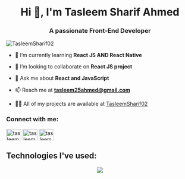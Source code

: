 <h1 align="center">Hi 👋, I'm Tasleem Sharif Ahmed</h1>

<h3 align="center">A passionate Front-End Developer </h3>   

<p align="left"> <img src="https://komarev.com/ghpvc/?username=TasleemSharif02&label=Profile%20views&color=0e75b6&style=flat" alt="TasleemSharif02" /> </p>

- 🌱 I’m currently learning **React JS AND React Native**

- 👯 I’m looking to collaborate on **React JS project**

- 💬 Ask me about **React and JavaScript**

- 📫 Reach me at **tasleem25ahmed@gmail.com**  

- 👨‍💻 All of my projects are available at [TasleemSharif02](https://TasleemSharif02.github.io)

<h3 align="left">Connect with me: </h3>
<p align="left"> 
<a href="https://www.facebook.com/tasleemsharifahmed" target="blank"><img align="center" src="https://raw.githubusercontent.com/rahuldkjain/github-profile-readme-generator/master/src/images/icons/Social/facebook.svg" alt="tasleemsharifahmed" height="30" width="40" /></a>
<a href="https://www.linkedin.com/in/tasleemsharifahmed" target="blank"><img align="center" src="https://raw.githubusercontent.com/rahuldkjain/github-profile-readme-generator/master/src/images/icons/Social/linked-in-alt.svg" alt="tasleemsharifahmed" height="30" width="40" /></a>
<a href="https://instagram.com/tasleemsharif0300" target="blank"><img align="center" src="https://raw.githubusercontent.com/rahuldkjain/github-profile-readme-generator/master/src/images/icons/Social/instagram.svg" alt="tasleemsharif0300" height="30" width="40" /></a>
</p>

## Technologies I've used:

<p align="center">
  <a href="https://skillicons.dev">
    <img src="https://skillicons.dev/icons?i=c,cpp,js,py,java,html,css,bootstrap,react,sass,tailwind,nodejs,express,mongodb,mysql,sqlite,firebase,git,github,linux,postman,stackoverflow,vscode,visualstudio,eclipse&theme=dark&perline=10" />
  </a>
</p>
